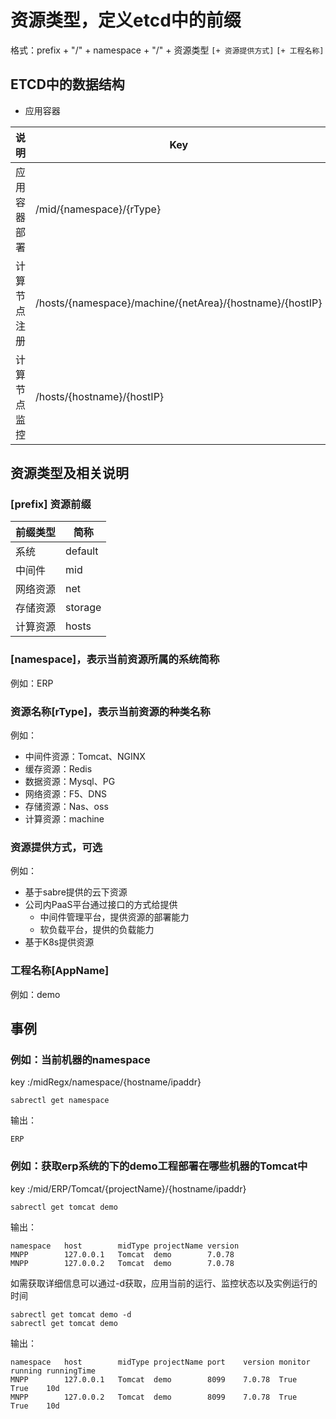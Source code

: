 # 资源类型，定义etcd中的前缀
格式：prefix + "/" + namespace + "/" + 资源类型 `[+ 资源提供方式]` `[+ 工程名称]`
## ETCD中的数据结构
- 应用容器

| 说明     | Key                                                      | value                                                                                                                                                                                                                                                                                                                                                                                                                                                                                                                                                                                                                                                                                                                                                                                                           |
|--------|----------------------------------------------------------|-----------------------------------------------------------------------------------------------------------------------------------------------------------------------------------------------------------------------------------------------------------------------------------------------------------------------------------------------------------------------------------------------------------------------------------------------------------------------------------------------------------------------------------------------------------------------------------------------------------------------------------------------------------------------------------------------------------------------------------------------------------------------------------------------------------------|
| 应用容器部署 | /mid/{namespace}/{rType}                                 | {"apiVersion":"beta","kind":"Config","metadata":{"namespace":"OICQ","netarea":"WEB","appname":"cons"},"spec":{"midtype":"Tomcat","version":"7.0.75","installPath":"/u02/app","pkgDownloadPath":"http://124.71.219.53:8001/uploads/uploads/2022/05/07/apache-tomcat-7.0.75.tar.gz","run_type":["cluster","standalone"],"user":{"name":"miduser","group":"miduser"},"default":{"jdk":{"javaopts":"-server -Xms1024M -Xmx1024M -Xss512k"},"tomcat":{"javaopts":"-server -Xms1024M -Xmx1024M -Xss512k","listeningport":"18099","ajpport":"18009","shutdownport":"18005"}},"deployaction":{"timer":"2022-06-11 23:20:53.6111120","action":"Install","deploy_host":["192.168.3.182","192.168.3.58"],"deployHostStatus":[{"192.168.3.182":{"run_status":true,"status_report_timer":"2022-06-11 23:20:53.6111120"}}]}}} |
| 计算节点注册 | /hosts/{namespace}/machine/{netArea}/{hostname}/{hostIP} | {"HostName":"ks4","IPAddr":"192.168.3.182","BelongTo":"OICQ","Area":"WEB","Annotation":null,"Online":true,"Mem":{"3755":9837},"Platform":"x86_64","OS":"Linux","Core":"3.10.0-1160.el7.x86_64","CPUs":2}                                                                                                                                                                                                                                                                                                                                                                                                                                                                                                                                                                                                        |
| 计算节点监控 | /hosts/{hostname}/{hostIP}                               |                                                                                                                                                                                                                                                                                                                                                                                                                                                                                                                                                                                                                                                                                                                                                                                                                 |


## 资源类型及相关说明
### [prefix] 资源前缀
| 前缀类型 | 简称      |
|------|---------|
| 系统   | default |
| 中间件  | mid     |
| 网络资源 | net     |
| 存储资源 | storage |
| 计算资源 | hosts   |

### [namespace]，表示当前资源所属的系统简称
例如：ERP

### 资源名称[rType]，表示当前资源的种类名称
例如：
- 中间件资源：Tomcat、NGINX
- 缓存资源：Redis
- 数据资源：Mysql、PG
- 网络资源：F5、DNS
- 存储资源：Nas、oss
- 计算资源：machine

### 资源提供方式，可选
例如：
- 基于sabre提供的云下资源
- 公司内PaaS平台通过接口的方式给提供
  - 中间件管理平台，提供资源的部署能力
  - 软负载平台，提供的负载能力
- 基于K8s提供资源

### 工程名称[AppName]
例如：demo


## 事例
### 例如：当前机器的namespace
key :/midRegx/namespace/{hostname/ipaddr}
```shell
sabrectl get namespace
```
输出：
```shell
ERP
```


### 例如：获取erp系统的下的demo工程部署在哪些机器的Tomcat中
key :/mid/ERP/Tomcat/{projectName}/{hostname/ipaddr}
```shell
sabrectl get tomcat demo
```
输出：
```shell
namespace	host		midType	projectName	version
MNPP		127.0.0.1 	Tomcat 	demo		7.0.78
MNPP		127.0.0.2 	Tomcat 	demo		7.0.78
```
如需获取详细信息可以通过-d获取，应用当前的运行、监控状态以及实例运行的时间
```shell
sabrectl get tomcat demo -d
sabrectl get tomcat demo
```
输出：
```shell
namespace	host		midType	projectName	port	version	monitor running	runningTime
MNPP		127.0.0.1 	Tomcat 	demo		8099	7.0.78 	True	True	10d
MNPP		127.0.0.2 	Tomcat 	demo		8099	7.0.78 	True	True	10d
```